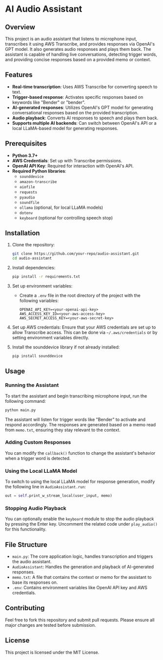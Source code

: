 # AI Audio Assistant

## Overview
This project is an audio assistant that listens to microphone input, transcribes it using AWS Transcribe, and provides responses via OpenAI's GPT model. It also generates audio responses and plays them back. The assistant is capable of handling live conversations, detecting trigger words, and providing concise responses based on a provided memo or context.

## Features
- **Real-time transcription**: Uses AWS Transcribe for converting speech to text.
- **Trigger-based response**: Activates specific responses based on keywords like "Bender" or "bender".
- **AI-generated responses**: Utilizes OpenAI's GPT model for generating conversational responses based on the provided transcription.
- **Audio playback**: Converts AI responses to speech and plays them back.
- **Supports multiple AI backends**: Can switch between OpenAI's API or a local LLaMA-based model for generating responses.

## Prerequisites
- **Python 3.7+**
- **AWS Credentials**: Set up with Transcribe permissions.
- **OpenAI API Key**: Required for interaction with OpenAI's API.
- **Required Python libraries**:
  - `sounddevice`
  - `amazon-transcribe`
  - `aiofile`
  - `requests`
  - `pyaudio`
  - `soundfile`
  - `ollama` (optional, for local LLaMA models)
  - `dotenv`
  - `keyboard` (optional for controlling speech stop)

## Installation

1. Clone the repository:
   ```bash
   git clone https://github.com/your-repo/audio-assistant.git
   cd audio-assistant
   ```

2. Install dependencies:
   ```bash
   pip install -r requirements.txt
   ```

3. Set up environment variables:
   - Create a `.env` file in the root directory of the project with the following variables:
     ```
     OPENAI_API_KEY=<your-openai-api-key>
     AWS_ACCESS_KEY_ID=<your-aws-access-key>
     AWS_SECRET_ACCESS_KEY=<your-aws-secret-key>
     ```

4. Set up AWS credentials:
   Ensure that your AWS credentials are set up to allow Transcribe access. This can be done via `~/.aws/credentials` or by setting environment variables directly.

5. Install the sounddevice library if not already installed:
   ```bash
   pip install sounddevice
   ```

## Usage

### Running the Assistant
To start the assistant and begin transcribing microphone input, run the following command:

```bash
python main.py
```

The assistant will listen for trigger words like "Bender" to activate and respond accordingly. The responses are generated based on a memo read from `memo.txt`, ensuring they stay relevant to the context.

### Adding Custom Responses
You can modify the `callback()` function to change the assistant's behavior when a trigger word is detected.

### Using the Local LLaMA Model
To switch to using the local LLaMA model for response generation, modify the following line in `AudioAssistant.run`:

```python
out = self.print_w_stream_local(user_input, memo)
```

### Stopping Audio Playback
You can optionally enable the `keyboard` module to stop the audio playback by pressing the Enter key. Uncomment the related code under `play_audio()` for this functionality.

## File Structure
- `main.py`: The core application logic, handles transcription and triggers the audio assistant.
- `AudioAssistant`: Handles the generation and playback of AI-generated responses.
- `memo.txt`: A file that contains the context or memo for the assistant to base its responses on.
- `.env`: Contains environment variables like OpenAI API key and AWS credentials.

## Contributing
Feel free to fork this repository and submit pull requests. Please ensure all major changes are tested before submission.

## License
This project is licensed under the MIT License.
